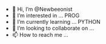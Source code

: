 - 👋 Hi, I’m @Newbeeonist
- 👀 I’m interested in ... PROG
- 🌱 I’m currently learning ... PYTHON
- 💞️ I’m looking to collaborate on ...
- 📫 How to reach me ...

<!---
Newbeeonist/Newbeeonist is a ✨ special ✨ repository because its `README.md` (this file) appears on your GitHub profile.
You can click the Preview link to take a look at your changes.
--->
